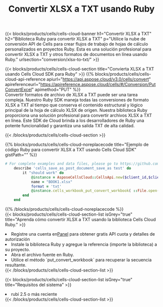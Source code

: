﻿---
title:  Convertir XLSX a TXT usando Ruby
description:  Utilizar el SDK de Cloud Aspose.Cells para Ruby para convertir un archivo de formato XLSX a un archivo de formato TXT.
kwords: Excel, Convert XLSX to TXT, REST, Ruby
howto: How to convert XLSX to TXT using Aspose.Cells Cloud Ruby library.
---
{{< blocks/products/cells/cells-cloud-banner h1="Convertir XLSX a TXT" h2="Biblioteca Ruby para convertir XLSX a TXT" p="Utilice la nube de conversión API de Cells para crear flujos de trabajo de hojas de cálculo personalizados en proyectos Ruby. Esta es una solución profesional para convertir XLSX a TXT y otros formatos de documentos en línea usando Ruby." urlsection="conversion/xlsx-to-txt/" >}}

{{< blocks/products/cells/cells-cloud-section title="Convierta XLSX a TXT usando Cells Cloud SDK para Ruby" >}}
{{% blocks/products/cells/cells-cloud-api-reference apiurl="https://api.aspose.cloud/v3.0/cells/convert" apireferenceurl="https://apireference.aspose.cloud/cells/#/Conversion/PutConvertExcel" apimethod="PUT" %}}
<br/>
Convertir formatos de archivo de XLSX a TXT puede ser una tarea compleja. Nuestro Ruby SDK maneja todas las conversiones de formato XLSX a TXT al tiempo que conserva el contenido estructural y lógico principal de la hoja de cálculo XLSX de origen. Nuestra biblioteca Ruby proporciona una solución profesional para convertir archivos XLSX a TXT en línea. Este SDK de Cloud brinda a los desarrolladores de Ruby una potente funcionalidad y garantiza una salida TXT de alta calidad.

{{< /blocks/products/cells/cells-cloud-section >}}

{{% blocks/products/cells/cells-cloud-noreplacecode title="Ejemplo de código Ruby para convertir XLSX a TXT usando Cells Cloud SDK" gistPath="" %}}
 
```ruby
# For complete examples and data files, please go to https://github.com/aspose-cells-cloud/aspose-cells-cloud-ruby/
    describe 'cells_save_as_post_document_save_as test' do
        it "should work" do
            @instance = AsposeCellsCloud::CellsApi.new($client_id,$client_secret,"v3.0","https://api.aspose.cloud/")
            name = "BOOK1.xlsx"
            format = 'txt'
            @instance.cells_workbook_put_convert_workbook( ::File.open(File.expand_path("data/"+name),"r")  {|io| io.read(io.size) },{:format=>format})     
        end
    end
```
 
{{% /blocks/products/cells/cells-cloud-noreplacecode %}}
<br/>
{{< blocks/products/cells/cells-cloud-section-list isGrey="true" title="Aprenda cómo convertir XLSX a TXT usando la biblioteca Cells Cloud Ruby." >}}
<li> Registre una cuenta en<a href="https://dashboard.aspose.cloud/">Panel</a> para obtener gratis API cuota y detalles de autorización</li>
<li>Instale la biblioteca Ruby y agregue la referencia (importe la biblioteca) a su proyecto.</li>
<li>Abra el archivo fuente en Ruby.</li>
<li>Utilice el método `put_convert_workbook` para recuperar la secuencia resultante.</li>
{{< /blocks/products/cells/cells-cloud-section-list >}}

{{< blocks/products/cells/cells-cloud-section-list isGrey="true" title="Requisitos del sistema" >}}
<li>rubí 2.5 o más reciente</li>
{{< /blocks/products/cells/cells-cloud-section-list >}}
